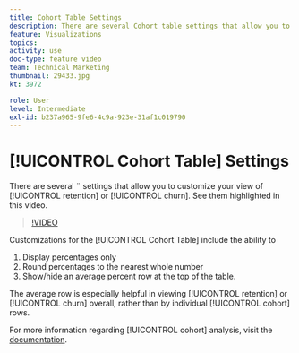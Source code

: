 ```yaml
---
title: Cohort Table Settings
description: There are several Cohort table settings that allow you to customize your view of retention or churn. See them highlighted in this video. 
feature: Visualizations
topics: 
activity: use
doc-type: feature video
team: Technical Marketing
thumbnail: 29433.jpg
kt: 3972

role: User
level: Intermediate
exl-id: b237a965-9fe6-4c9a-923e-31af1c019790
---
```

# [!UICONTROL Cohort Table] Settings

There are several ¨ settings that allow you to customize your view of [!UICONTROL retention] or [!UICONTROL churn]. See them highlighted in this video.

>[!VIDEO](https://video.tv.adobe.com/v/29433/?quality=12)

Customizations for the [!UICONTROL Cohort Table] include the ability to

1. Display percentages only
1. Round percentages to the nearest whole number
1. Show/hide an average percent row at the top of the table.

The average row is especially helpful in viewing [!UICONTROL retention] or [!UICONTROL churn] overall, rather than by individual [!UICONTROL cohort] rows.

For more information regarding [!UICONTROL cohort] analysis, visit the [documentation](https://experienceleague.adobe.com/docs/analytics/analyze/analysis-workspace/visualizations/cohort-table/t-cohort.html?lang=en).

